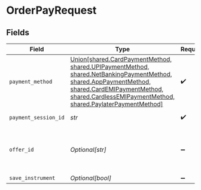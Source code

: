 # OrderPayRequest


## Fields

| Field                                                                                                                                                                                                                                                                | Type                                                                                                                                                                                                                                                                 | Required                                                                                                                                                                                                                                                             | Description                                                                                                                                                                                                                                                          | Example                                                                                                                                                                                                                                                              |
| -------------------------------------------------------------------------------------------------------------------------------------------------------------------------------------------------------------------------------------------------------------------- | -------------------------------------------------------------------------------------------------------------------------------------------------------------------------------------------------------------------------------------------------------------------- | -------------------------------------------------------------------------------------------------------------------------------------------------------------------------------------------------------------------------------------------------------------------- | -------------------------------------------------------------------------------------------------------------------------------------------------------------------------------------------------------------------------------------------------------------------- | -------------------------------------------------------------------------------------------------------------------------------------------------------------------------------------------------------------------------------------------------------------------- |
| `payment_method`                                                                                                                                                                                                                                                     | [Union[shared.CardPaymentMethod, shared.UPIPaymentMethod, shared.NetBankingPaymentMethod, shared.AppPaymentMethod, shared.CardEMIPaymentMethod, shared.CardlessEMIPaymentMethod, shared.PaylaterPaymentMethod]](../../models/shared/orderpayrequestpaymentmethod.md) | :heavy_check_mark:                                                                                                                                                                                                                                                   | N/A                                                                                                                                                                                                                                                                  |                                                                                                                                                                                                                                                                      |
| `payment_session_id`                                                                                                                                                                                                                                                 | *str*                                                                                                                                                                                                                                                                | :heavy_check_mark:                                                                                                                                                                                                                                                   | N/A                                                                                                                                                                                                                                                                  | session__CvcEmNKDkmERQrxnx39ibhJ3Ii034pjc8ZVxf3qcgEXCWlgDDlHRgz2XYZCqpajDQSXMMtCusPgOIxYP2LZx0-05p39gC2Vgmq1RAj--gcn                                                                                                                                                 |
| `offer_id`                                                                                                                                                                                                                                                           | *Optional[str]*                                                                                                                                                                                                                                                      | :heavy_minus_sign:                                                                                                                                                                                                                                                   | This is required if any offers needs to be applied to the order.                                                                                                                                                                                                     | faa6cc05-d1e2-401c-b0cf-0c9db3ff0f0b                                                                                                                                                                                                                                 |
| `save_instrument`                                                                                                                                                                                                                                                    | *Optional[bool]*                                                                                                                                                                                                                                                     | :heavy_minus_sign:                                                                                                                                                                                                                                                   | N/A                                                                                                                                                                                                                                                                  |                                                                                                                                                                                                                                                                      |